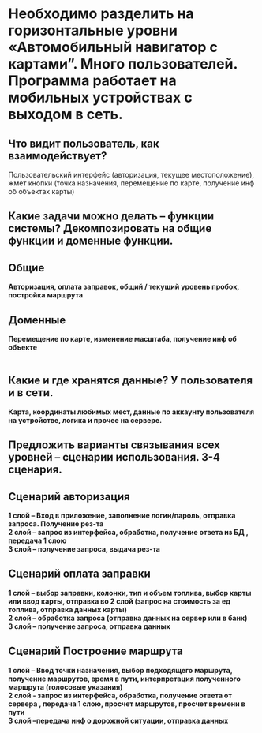 # Необходимо разделить на горизонтальные уровни «Автомобильный навигатор с картами”. Много пользователей. Программа работает на мобильных устройствах с выходом в сеть.

## <b>Что видит пользователь, как взаимодействует?</b>

Пользовательский интерфейс (авторизация, текущее местоположение), жмет кнопки (точка назначения, перемещение по карте, получение инф об объектах карты)

## <b>Какие задачи можно делать – функции системы? Декомпозировать на общие функции и доменные функции.</b><br>


## <b>Общие
Авторизация, оплата заправок, общий / текущий уровень пробок, постройка маршрута<br>

## <b>Доменные
Перемещение по карте, изменение масштаба, получение инф об объекте
<br>
<br>
## <b>Какие и где хранятся данные? У пользователя и в сети.
Карта, координаты любимых мест, данные по аккаунту пользователя на устройстве, логика и прочее на сервере.

## <b>Предложить варианты связывания всех уровней – сценарии использования. 3-4 сценария.
## <b>Сценарий авторизация
1 слой – Вход в приложение, заполнение логин/пароль, отправка запроса. Получение рез-та<br>
2 слой – запрос из интерфейса, обработка, получение ответа из БД , передача 1 слою<br>
3 слой – получение запроса, выдача рез-та<br>

## <b>Сценарий оплата заправки
1 слой – выбор заправки, колонки, тип и объем топлива, выбор карты или ввод карты, отправка во 2 слой (запрос на стоимость за ед топлива, отправка данных карты)<br>
2 слой – обработка запроса (отправка данных на сервер или в банк)<br>
3 слой – получение запроса, отправка данных<br>

## <b>Сценарий Построение маршрута
1 слой – Ввод точки назначения, выбор подходящего маршрута, получение маршрутов, время в пути, интерпретация полученного маршрута (голосовые указания) <br>
2 слой - запрос из интерфейса, обработка, получение ответа от сервера , передача 1 слою, просчет маршрутов, просчет времени в пути<br>
3 слой –передача инф о дорожной ситуации, отправка данных<br>

